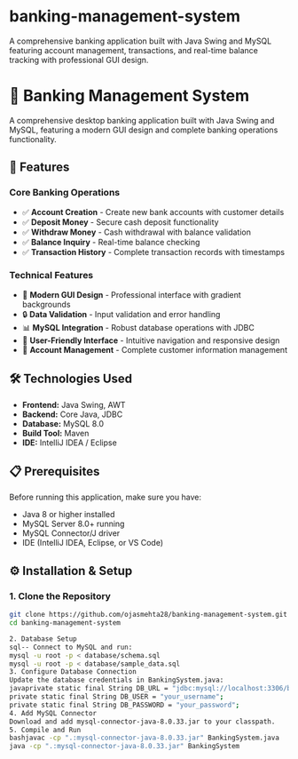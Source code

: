 # banking-management-system
A comprehensive banking application built with Java Swing and MySQL featuring account management, transactions, and real-time balance tracking with professional GUI design.

# 🏦 Banking Management System

A comprehensive desktop banking application built with Java Swing and MySQL, featuring a modern GUI design and complete banking operations functionality.

## 🚀 Features

### Core Banking Operations
- ✅ **Account Creation** - Create new bank accounts with customer details
- ✅ **Deposit Money** - Secure cash deposit functionality
- ✅ **Withdraw Money** - Cash withdrawal with balance validation
- ✅ **Balance Inquiry** - Real-time balance checking
- ✅ **Transaction History** - Complete transaction records with timestamps

### Technical Features
- 🎨 **Modern GUI Design** - Professional interface with gradient backgrounds
- 🔒 **Data Validation** - Input validation and error handling
- 📊 **MySQL Integration** - Robust database operations with JDBC
- 🎯 **User-Friendly Interface** - Intuitive navigation and responsive design
- 📱 **Account Management** - Complete customer information management

## 🛠️ Technologies Used

- **Frontend:** Java Swing, AWT
- **Backend:** Core Java, JDBC
- **Database:** MySQL 8.0
- **Build Tool:** Maven
- **IDE:** IntelliJ IDEA / Eclipse

## 📋 Prerequisites

Before running this application, make sure you have:

- Java 8 or higher installed
- MySQL Server 8.0+ running
- MySQL Connector/J driver
- IDE (IntelliJ IDEA, Eclipse, or VS Code)

## ⚙️ Installation & Setup

### 1. Clone the Repository
```bash
git clone https://github.com/ojasmehta28/banking-management-system.git
cd banking-management-system

2. Database Setup
sql-- Connect to MySQL and run:
mysql -u root -p < database/schema.sql
mysql -u root -p < database/sample_data.sql
3. Configure Database Connection
Update the database credentials in BankingSystem.java:
javaprivate static final String DB_URL = "jdbc:mysql://localhost:3306/banking_system";
private static final String DB_USER = "your_username";
private static final String DB_PASSWORD = "your_password";
4. Add MySQL Connector
Download and add mysql-connector-java-8.0.33.jar to your classpath.
5. Compile and Run
bashjavac -cp ".:mysql-connector-java-8.0.33.jar" BankingSystem.java
java -cp ".:mysql-connector-java-8.0.33.jar" BankingSystem

